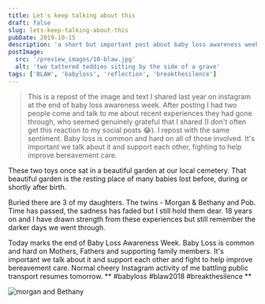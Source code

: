 ```yaml
---
title: Let's keep talking about this
draft: false
slug: lets-keep-talking-about-this
pubDate: 2019-10-15
description: 'a short but important post about baby loss awareness week'
postImage:
  src: '/preview_images/10-blaw.jpg'
  alt: 'two tattered teddies sitting by the side of a grave'
tags: ['BLAW', 'babyloss', 'reflection', 'breakthesilence']
---
```


> This is a repost of the image and text I shared last year on instagram at the end of baby loss awareness week. After posting I had two people come and talk to me about recent experiences they had gone through, who seemed genuinely grateful that I shared (I don't often get this reaction to my social posts 😂). I repost with the same sentiment. Baby loss is common and hard on all of those involved. It's important we talk about it and support each other, fighting to help improve bereavement care.

These two toys once sat in a beautiful garden at our local cemetery. That beautiful garden is the resting place of many babies lost before, during or shortly after birth.

Buried there are 3 of my daughters. The twins - Morgan & Bethany and Pob. Time has passed, the sadness has faded but I still hold them dear. 18 years on and I have drawn strength from these experiences but still remember the darker days we went through.

Today marks the end of Baby Loss Awareness Week. Baby Loss is common and hard on Mothers, Fathers and supporting family members. It's important we talk about it and support each other and fight to help improve bereavement care.
Normal cheery Instagram activity of me battling public transport resumes tomorrow. ** #babyloss #blaw2018 #breakthesilence **

![morgan and Bethany](/post_images/morganbethany.jpg)
<img src="" alt="" class=""/>
